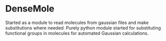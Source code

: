 # DenseMole
Started as a module to read molecules from gaussian files and make substitutions where needed. 
Purely python module started for substituting functional groups in molecules for automated Gaussian calculations.
